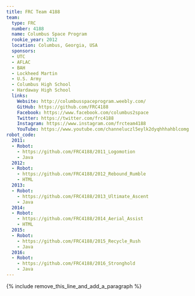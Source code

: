 ```yaml
---
title: FRC Team 4188
team:
  type: FRC
  number: 4188
  name: Columbus Space Program
  rookie_year: 2012
  location: Columbus, Georgia, USA
  sponsors:
  - UTC
  - AFLAC
  - BAH
  - Lockheed Martin
  - U.S. Army
  - Columbus High School
  - Hardaway High School
  links:
    Website: http://columbusspaceprogram.weebly.com/
    GitHub: https://github.com/FRC4188
    Facebook: https://www.facebook.com/columbus2space
    Twitter: https://twitter.com/frc4188
    Instagram: https://www.instagram.com/frcteam4188
    YouTube: https://www.youtube.com/channeluczl5eylk2dyqhhhahblcomg
robot_code:
  2011:
  - Robot:
    - https://github.com/FRC4188/2011_Logomotion
    - Java
  2012:
  - Robot:
    - https://github.com/FRC4188/2012_Rebound_Rumble
    - HTML
  2013:
  - Robot:
    - https://github.com/FRC4188/2013_Ultimate_Ascent
    - Java
  2014:
  - Robot:
    - https://github.com/FRC4188/2014_Aerial_Assist
    - HTML
  2015:
  - Robot:
    - https://github.com/FRC4188/2015_Recycle_Rush
    - Java
  2016:
  - Robot:
    - https://github.com/FRC4188/2016_Stronghold
    - Java
---
```


{% include remove_this_line_and_add_a_paragraph %}